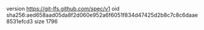 version https://git-lfs.github.com/spec/v1
oid sha256:aed658aad05da8f2d060e952a6f6051f834d47425d2b8c7c8c6daae8531efcd3
size 1796
